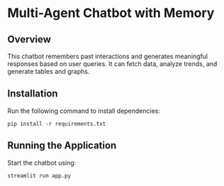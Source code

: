 # Multi-Agent Chatbot with Memory

## Overview
This chatbot remembers past interactions and generates meaningful responses based on user queries. It can fetch data, analyze trends, and generate tables and graphs.

## Installation
Run the following command to install dependencies:
```
pip install -r requirements.txt
```

## Running the Application
Start the chatbot using:
```
streamlit run app.py
```
